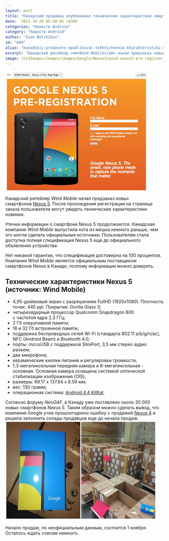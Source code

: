 ```yaml
---
layout: post
title: "Канадский продавец опубликовал технические характеристики смартфона Nexus 5"
date:  2013-10-29 05:50:05 +0300
categories: "Новости Android"
category: "Новости Android"
author: "Ivan Belchikov"
id: "604"
alias: "kanadskij-prodavets-opublikoval-tekhnicheskie-kharakteristiki-smartfona-nexus-5"
excerpt: "Канадский ритейлер <em>Wind Mobile</em> начал предзаказ новых смартфонов Nexus 5. После прохождения регистрации на странице заказа пользователи могут увидеть технические характеристики новинки."
image: /oldImages/images/images/Google/Nexus5/wind-nexus5-pre-register.jpg
---
```

<img src="/oldImages/images/images/Google/Nexus5/wind-nexus5-pre-register.jpg" alt="Предзаказ Nexus 5" />

Канадский ритейлер <em>Wind Mobile</em> начал предзаказ новых смартфонов <a href="index.php?option=com_content&amp;view=article&amp;id=586&amp;catid=8&amp;Itemid=102">Nexus 5</a>. После прохождения регистрации на странице заказа пользователи могут увидеть технические характеристики новинки.


Утечки информации о смартфоне Nexus 5 продолжаются. Канадская компания <em >Wind Mobile</em> выпустила кота из мешка немного раньше, чем это могли сделать официальные источники. Пользователям стала доступна полная спецификация Nexus 5 еще до официального объявления устройства.

Нет никакой гарантии, что спецификация достоверна на 100 процентов. Компания <em>Wind Mobile</em> является официальным поставщиком смартфонов Nexus в Канаде, поэтому информации можно доверять.

<h2>Технические характеристики Nexus 5 (источник: Wind Mobile)</h2>
<ul>
<li>4,95-дюймовый экран с разрешением FullHD (1920x1080). Плотность точек: 445 ppi. Покрытие: Gorilla Glass 3;</li>
<li>четырехядерный процессор Qualcomm Snapdragon 800 с частотой ядра 2,3 ГГц;</li>
<li>2 Гб оперативной памяти;</li>
<li>16 и 32 Гб встроенной памяти;</li>
<li>поддержка беспроводных сетей Wi-Fi (стандарта 802.11 a/b/g/n/ac), NFC (Android Beam) и Bluetooth 4.0;</li>
<li>порты: microUSB с поддержкой SlimPort, 3,5 мм стерео аудио разъем;</li>
<li>два микрофона;</li>
<li>керамические кнопки питания и регулировки громкости;</li>
<li>1,3-мегапиксельная передняя камера и 8-мегапиксельная - основная. Основная камера оснащена системой оптической стабилизации изображения (OIS);</li>
<li>размеры: 69.17 x 137.84 x 8.59 мм;</li>
<li>вес: 130 грамм;</li>
<li>операционная система: <a href="index.php?option=com_content&amp;view=article&amp;id=547&amp;catid=8&amp;Itemid=102">Android 4.4 KitKat</a>.</li>
</ul>
Согласно форуму <em >NeoGAF</em>, в Канаду уже поставлено около 30 000 новых смартфонов Nexus 5. Таким образом можно сделать вывод, что компания Google учла прошлогоднюю ошибку с продажей <a href="index.php?option=com_content&amp;view=article&amp;id=146&amp;catid=8&amp;Itemid=102">Nexus 4</a> и решила заполнить склады продавцов еще до начала продаж.

<img src="/oldImages/images/images/Google/Nexus5/Nexus-5-stockpile-LG-Canada.jpg" alt="Склады с Nexus 5" />

Начало продаж, по неофициальным данным, состоится 1 ноября. Осталось ждать совсем немного.
